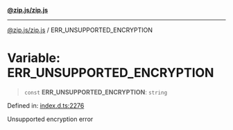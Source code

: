 [**@zip.js/zip.js**](../README.md)

***

[@zip.js/zip.js](../globals.md) / ERR\_UNSUPPORTED\_ENCRYPTION

# Variable: ERR\_UNSUPPORTED\_ENCRYPTION

> `const` **ERR\_UNSUPPORTED\_ENCRYPTION**: `string`

Defined in: [index.d.ts:2276](https://github.com/gildas-lormeau/zip.js/blob/cd8507443514e12617ac25921566eb3131bcdbff/index.d.ts#L2276)

Unsupported encryption error
